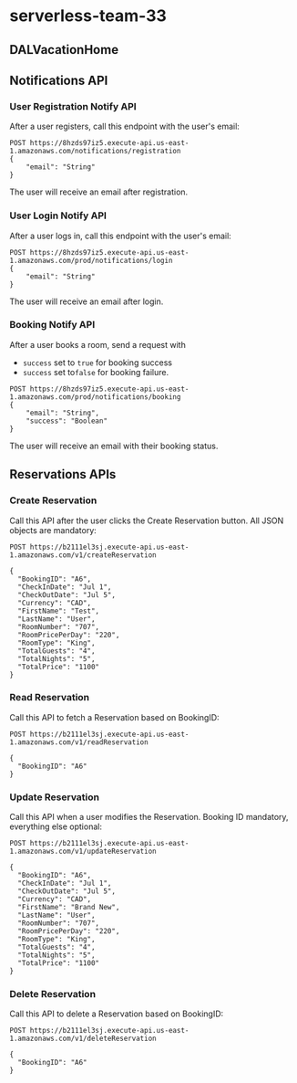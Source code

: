 # serverless-team-33
## DALVacationHome

## Notifications API 

### User Registration Notify API

After a user registers, call this endpoint with the user's email:

```
POST https://8hzds97iz5.execute-api.us-east-1.amazonaws.com/notifications/registration
{
    "email": "String"
}
```

The user will receive an email after registration.

### User Login Notify API

After a user logs in, call this endpoint with the user's email:

```
POST https://8hzds97iz5.execute-api.us-east-1.amazonaws.com/prod/notifications/login
{
    "email": "String"
}
```

The user will receive an email after login.

### Booking Notify API

After a user books a room, send a request with 
- `success` set to `true` for booking success
- `success` set to`false` for booking failure.

```
POST https://8hzds97iz5.execute-api.us-east-1.amazonaws.com/prod/notifications/booking
{
    "email": "String",
    "success": "Boolean"
}
```

The user will receive an email with their booking status.

## Reservations APIs 

### Create Reservation

Call this API after the user clicks the Create Reservation button. All JSON objects are mandatory:

```
POST https://b2111el3sj.execute-api.us-east-1.amazonaws.com/v1/createReservation

{
  "BookingID": "A6",
  "CheckInDate": "Jul 1",
  "CheckOutDate": "Jul 5",
  "Currency": "CAD",
  "FirstName": "Test",
  "LastName": "User",
  "RoomNumber": "707",
  "RoomPricePerDay": "220",
  "RoomType": "King",
  "TotalGuests": "4",
  "TotalNights": "5",
  "TotalPrice": "1100"
}
```

### Read Reservation

Call this API to fetch a Reservation based on BookingID:

```
POST https://b2111el3sj.execute-api.us-east-1.amazonaws.com/v1/readReservation

{
  "BookingID": "A6"
}
```

### Update Reservation

Call this API when a user modifies the Reservation. Booking ID mandatory, everything else optional:

```
POST https://b2111el3sj.execute-api.us-east-1.amazonaws.com/v1/updateReservation

{
  "BookingID": "A6",
  "CheckInDate": "Jul 1",
  "CheckOutDate": "Jul 5",
  "Currency": "CAD",
  "FirstName": "Brand New",
  "LastName": "User",
  "RoomNumber": "707",
  "RoomPricePerDay": "220",
  "RoomType": "King",
  "TotalGuests": "4",
  "TotalNights": "5",
  "TotalPrice": "1100"
}
```

### Delete Reservation

Call this API to delete a Reservation based on BookingID:

```
POST https://b2111el3sj.execute-api.us-east-1.amazonaws.com/v1/deleteReservation

{
  "BookingID": "A6"
}
```